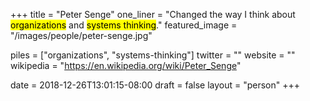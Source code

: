  +++
title = "Peter Senge"
one_liner = "Changed the way I think about <mark>organizations</mark> and <mark>systems thinking</mark>."
featured_image = "/images/people/peter-senge.jpg"

piles = ["organizations", "systems-thinking"]
twitter = ""
website = ""
wikipedia = "https://en.wikipedia.org/wiki/Peter_Senge"

date = 2018-12-26T13:01:15-08:00
draft = false
layout = "person"
+++

